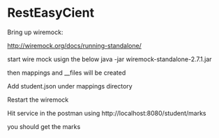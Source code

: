 # RestEasyCient

Bring up wiremock:

http://wiremock.org/docs/running-standalone/

start wire mock usign the below 
java -jar wiremock-standalone-2.7.1.jar

then mappings and __files will be created

Add student.json under mappings directory

Restart the wiremock

Hit service in the postman using http://localhost:8080/student/marks

you should get the marks